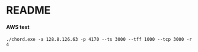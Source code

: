 # README


#### AWS test

```{shell}
./chord.exe -a 128.8.126.63 -p 4170 --ts 3000 --tff 1000 --tcp 3000 -r 4
```